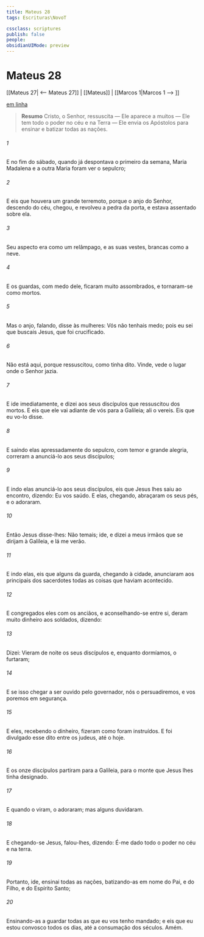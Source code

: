 ```yaml
---
title: Mateus 28
tags: Escrituras\NovoT

cssclass: scriptures
publish: false
people:
obsidianUIMode: preview
---
```


# Mateus 28
[[Mateus 27| <-- Mateus 27]] | [[Mateus]] | [[Marcos 1|Marcos 1 --> ]]

[em linha](https://churchofjesuschrist.org/study/scriptures/nt/matt/28?lang=por)

> __Resumo__
Cristo, o Senhor, ressuscita — Ele aparece a muitos — Ele tem todo o poder no céu e na Terra — Ele envia os Apóstolos para ensinar e batizar todas as nações.

###### 1 
E no fim do sábado, quando já despontava o primeiro  da semana, Maria Madalena e a outra Maria foram ver o sepulcro;

###### 2 
E eis que houvera um grande terremoto, porque o anjo do Senhor, descendo do céu, chegou, e revolveu a pedra da porta, e estava assentado sobre ela.

###### 3 
Seu aspecto era como um relâmpago, e as suas vestes, brancas como a neve.

###### 4 
E os guardas, com medo dele, ficaram muito assombrados, e tornaram-se como mortos.

###### 5 
Mas o anjo, falando, disse às mulheres: Vós não tenhais medo; pois eu sei que buscais Jesus, que foi crucificado.

###### 6 
Não está aqui, porque  ressuscitou, como tinha dito. Vinde, vede o lugar onde o Senhor jazia.

###### 7 
E ide imediatamente, e dizei aos seus discípulos que  ressuscitou dos mortos. E eis que ele vai adiante de vós para a Galileia; ali o vereis. Eis que eu vo-lo disse.

###### 8 
E saindo elas apressadamente do sepulcro, com temor e grande alegria, correram a anunciá-lo aos seus discípulos;

###### 9 
E indo elas anunciá-lo aos seus discípulos, eis que Jesus lhes saiu ao encontro, dizendo: Eu vos saúdo. E elas, chegando, abraçaram os seus pés, e o adoraram.

###### 10 
Então Jesus disse-lhes: Não temais; ide, e dizei a meus irmãos que se dirijam à Galileia, e lá me verão.

###### 11 
E indo elas, eis que alguns da guarda, chegando à cidade, anunciaram aos principais dos sacerdotes todas as coisas que haviam acontecido.

###### 12 
E congregados eles com os anciãos, e aconselhando-se entre si, deram muito dinheiro aos soldados, dizendo:

###### 13 
Dizei: Vieram de noite os seus discípulos e, enquanto dormíamos, o furtaram;

###### 14 
E se isso chegar a ser ouvido pelo governador, nós o persuadiremos, e vos poremos em segurança.

###### 15 
E eles, recebendo o dinheiro, fizeram como foram instruídos. E foi divulgado esse dito entre os judeus, até o  hoje.

###### 16 
E os onze discípulos partiram para a Galileia, para o monte que Jesus lhes tinha designado.

###### 17 
E quando o viram, o adoraram; mas alguns duvidaram.

###### 18 
E chegando-se Jesus, falou-lhes, dizendo: É-me dado todo o poder no céu e na terra.

###### 19 
Portanto, ide, ensinai todas as nações, batizando-as em nome do Pai, e do Filho, e do Espírito Santo;

###### 20 
Ensinando-as a guardar todas as  que eu vos tenho mandado; e eis que eu estou convosco todos os dias, até a consumação dos séculos. Amém.

